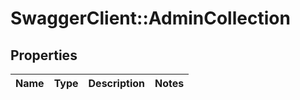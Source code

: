 # SwaggerClient::AdminCollection

## Properties
Name | Type | Description | Notes
------------ | ------------- | ------------- | -------------

